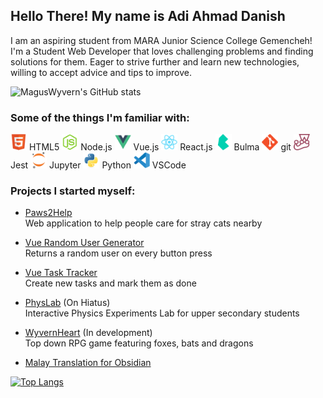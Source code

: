## Hello There! My name is Adi Ahmad Danish

I am an aspiring student from MARA Junior Science College Gemencheh! I'm a Student Web Developer that loves challenging problems and finding solutions for them. Eager to strive further and learn new technologies, willing to accept advice and tips to improve.

![MagusWyvern's GitHub stats](https://github-readme-stats.vercel.app/api?username=MagusWyvern&show_icons=true&theme=cobalt) 

### Some of the things I'm familiar with:

<img width="26px" src="https://github.com/MagusWyvern/MagusWyvern/blob/0827f58d32c8c2836ac4c39769fd8a8c6b1ad9bb/icons/html5-original.png"> HTML5 
<img width="26px" src="https://github.com/MagusWyvern/MagusWyvern/blob/0827f58d32c8c2836ac4c39769fd8a8c6b1ad9bb/icons/nodejs-original.png"> Node.js
<img width="26px" src="https://github.com/MagusWyvern/MagusWyvern/blob/0827f58d32c8c2836ac4c39769fd8a8c6b1ad9bb/icons/vuejs-original.png"> Vue.js 
<img width="26px" src="https://github.com/MagusWyvern/MagusWyvern/blob/0827f58d32c8c2836ac4c39769fd8a8c6b1ad9bb/icons/react-original.png"> React.js 
<img width="26px" src="https://github.com/MagusWyvern/MagusWyvern/blob/0827f58d32c8c2836ac4c39769fd8a8c6b1ad9bb/icons/bulma-plain.png"> Bulma 
<img width="26px" src="https://github.com/MagusWyvern/MagusWyvern/blob/0827f58d32c8c2836ac4c39769fd8a8c6b1ad9bb/icons/git-original.png"> git 
<img width="26px" src="https://github.com/MagusWyvern/MagusWyvern/blob/0827f58d32c8c2836ac4c39769fd8a8c6b1ad9bb/icons/jest-plain.png"> Jest 
<img width="26px" src="https://github.com/MagusWyvern/MagusWyvern/blob/0827f58d32c8c2836ac4c39769fd8a8c6b1ad9bb/icons/jupyter-original.png"> Jupyter 
<img width="26px" src="https://github.com/MagusWyvern/MagusWyvern/blob/0827f58d32c8c2836ac4c39769fd8a8c6b1ad9bb/icons/python-original.png"> Python 
<img width="26px" src="https://github.com/MagusWyvern/MagusWyvern/blob/0827f58d32c8c2836ac4c39769fd8a8c6b1ad9bb/icons/vscode-original.png"> VSCode

### Projects I started myself:

- [Paws2Help](https://github.com/MagusWyvern/paws2help) <br>
Web application to help people care for stray cats nearby

- [Vue Random User Generator](https://github.com/MagusWyvern/vue-random-user-generator) <br>
Returns a random user on every button press

- [Vue Task Tracker](https://github.com/MagusWyvern/task-tracker) <br>
Create new tasks and mark them as done

- [PhysLab](https://github.com/MagusWyvern/PhysLab) (On Hiatus) <br>
Interactive Physics Experiments Lab for upper secondary students

- [WyvernHeart](https://github.com/MagusWyvern/WyvernHeart) (In development) <br>
Top down RPG game featuring foxes, bats and dragons 

- [Malay Translation for Obsidian](https://github.com/MagusWyvern/obsidian-docs)


[![Top Langs](https://github-readme-stats.vercel.app/api/top-langs/?username=MagusWyvern&layout=compact)](https://github.com/MagusWyvern/github-readme-stats)
